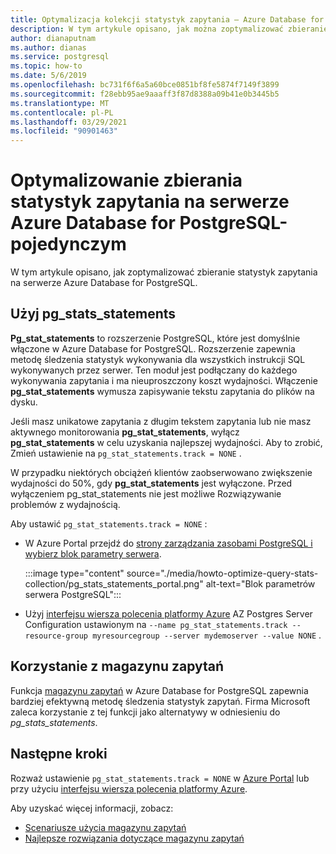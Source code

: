 ```yaml
---
title: Optymalizacja kolekcji statystyk zapytania — Azure Database for PostgreSQL — pojedynczy serwer
description: W tym artykule opisano, jak można zoptymalizować zbieranie danych statystycznych zapytania na Azure Database for PostgreSQL-pojedynczym serwerze
author: dianaputnam
ms.author: dianas
ms.service: postgresql
ms.topic: how-to
ms.date: 5/6/2019
ms.openlocfilehash: bc731f6f6a5a60bce0851bf8fe5874f7149f3899
ms.sourcegitcommit: f28ebb95ae9aaaff3f87d8388a09b41e0b3445b5
ms.translationtype: MT
ms.contentlocale: pl-PL
ms.lasthandoff: 03/29/2021
ms.locfileid: "90901463"
---
```

# <a name="optimize-query-statistics-collection-on-an-azure-database-for-postgresql---single-server"></a>Optymalizowanie zbierania statystyk zapytania na serwerze Azure Database for PostgreSQL-pojedynczym
W tym artykule opisano, jak zoptymalizować zbieranie statystyk zapytania na serwerze Azure Database for PostgreSQL.

## <a name="use-pg_stats_statements"></a>Użyj pg_stats_statements
**Pg_stat_statements** to rozszerzenie PostgreSQL, które jest domyślnie włączone w Azure Database for PostgreSQL. Rozszerzenie zapewnia metodę śledzenia statystyk wykonywania dla wszystkich instrukcji SQL wykonywanych przez serwer. Ten moduł jest podłączany do każdego wykonywania zapytania i ma nieuproszczony koszt wydajności. Włączenie **pg_stat_statements** wymusza zapisywanie tekstu zapytania do plików na dysku.

Jeśli masz unikatowe zapytania z długim tekstem zapytania lub nie masz aktywnego monitorowania **pg_stat_statements**, wyłącz **pg_stat_statements** w celu uzyskania najlepszej wydajności. Aby to zrobić, Zmień ustawienie na `pg_stat_statements.track = NONE` .

W przypadku niektórych obciążeń klientów zaobserwowano zwiększenie wydajności do 50%, gdy **pg_stat_statements** jest wyłączone. Przed wyłączeniem pg_stat_statements nie jest możliwe Rozwiązywanie problemów z wydajnością.

Aby ustawić `pg_stat_statements.track = NONE` :

- W Azure Portal przejdź do [strony zarządzania zasobami PostgreSQL i wybierz blok parametry serwera](howto-configure-server-parameters-using-portal.md).

  :::image type="content" source="./media/howto-optimize-query-stats-collection/pg_stats_statements_portal.png" alt-text="Blok parametrów serwera PostgreSQL":::

- Użyj [interfejsu wiersza polecenia platformy Azure](howto-configure-server-parameters-using-cli.md) AZ Postgres Server Configuration ustawionym na `--name pg_stat_statements.track --resource-group myresourcegroup --server mydemoserver --value NONE` .

## <a name="use-the-query-store"></a>Korzystanie z magazynu zapytań 
Funkcja [magazynu zapytań](concepts-query-store.md) w Azure Database for PostgreSQL zapewnia bardziej efektywną metodę śledzenia statystyk zapytań. Firma Microsoft zaleca korzystanie z tej funkcji jako alternatywy w odniesieniu do *pg_stats_statements*. 

## <a name="next-steps"></a>Następne kroki
Rozważ ustawienie `pg_stat_statements.track = NONE` w [Azure Portal](howto-configure-server-parameters-using-portal.md) lub przy użyciu [interfejsu wiersza polecenia platformy Azure](howto-configure-server-parameters-using-cli.md).

Aby uzyskać więcej informacji, zobacz: 
- [Scenariusze użycia magazynu zapytań](concepts-query-store-scenarios.md) 
- [Najlepsze rozwiązania dotyczące magazynu zapytań](concepts-query-store-best-practices.md) 
